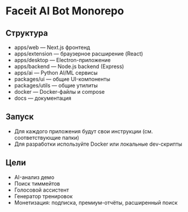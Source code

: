 # Faceit AI Bot Monorepo

## Структура
- apps/web — Next.js фронтенд
- apps/extension — браузерное расширение (React)
- apps/desktop — Electron-приложение
- apps/backend — Node.js backend (Express)
- apps/ai — Python AI/ML сервисы
- packages/ui — общие UI-компоненты
- packages/utils — общие утилиты
- docker — Docker-файлы и compose
- docs — документация

## Запуск
- Для каждого приложения будут свои инструкции (см. соответствующие папки)
- Для разработки используйте Docker или локальные dev-скрипты

## Цели
- AI-анализ демо
- Поиск тиммейтов
- Голосовой ассистент
- Генератор тренировок
- Монетизация: подписка, премиум-отчёты, расширенный поиск



